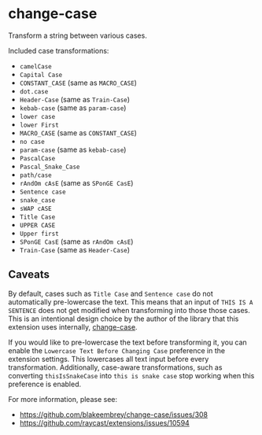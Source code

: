 # change-case

Transform a string between various cases.

Included case transformations:
- `camelCase`
- `Capital Case`
- `CONSTANT_CASE` (same as `MACRO_CASE`)
- `dot.case`
- `Header-Case` (same as `Train-Case`)
- `kebab-case` (same as `param-case`)
- `lower case`
- `lower First`
- `MACRO_CASE` (same as `CONSTANT_CASE`)
- `no case`
- `param-case` (same as `kebab-case`)
- `PascalCase`
- `Pascal_Snake_Case`
- `path/case`
- `rAndOm cAsE` (same as `SPonGE CasE`)
- `Sentence case`
- `snake_case`
- `sWAP cASE`
- `Title Case`
- `UPPER CASE`
- `Upper first`
- `SPonGE CasE` (same as `rAndOm cAsE`)
- `Train-Case` (same as `Header-Case`)

## Caveats

By default, cases such as `Title Case` and `Sentence case` do not automatically pre-lowercase the text. This means that an input of `THIS IS A SENTENCE` does not get modified when transforming into those those cases. This is an intentional design choice by the author of the library that this extension uses internally, [change-case](https://github.com/blakeembrey/change-case).

If you would like to pre-lowercase the text before transforming it, you can enable the `Lowercase Text Before Changing Case` preference in the extension settings. This lowercases all text input before every transformation. Additionally, case-aware transformations, such as converting `thisIsSnakeCase` into `this is snake case` stop working when this preference is enabled.

For more information, please see:
- https://github.com/blakeembrey/change-case/issues/308
- https://github.com/raycast/extensions/issues/10594

